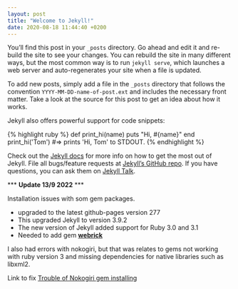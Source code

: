 ```yaml
---
layout: post
title: "Welcome to Jekyll!"
date: 2020-08-18 11:44:40 +0200
---
```


You’ll find this post in your `_posts` directory. Go ahead and edit it and re-build the site to see your changes. You can rebuild the site in many different ways, but the most common way is to run `jekyll serve`, which launches a web server and auto-regenerates your site when a file is updated.

To add new posts, simply add a file in the `_posts` directory that follows the convention `YYYY-MM-DD-name-of-post.ext` and includes the necessary front matter. Take a look at the source for this post to get an idea about how it works.

Jekyll also offers powerful support for code snippets:

{% highlight ruby %}
def print_hi(name)
puts "Hi, #{name}"
end
print_hi('Tom')
#=> prints 'Hi, Tom' to STDOUT.
{% endhighlight %}

Check out the [Jekyll docs][jekyll-docs] for more info on how to get the most out of Jekyll. File all bugs/feature requests at [Jekyll’s GitHub repo][jekyll-gh]. If you have questions, you can ask them on [Jekyll Talk][jekyll-talk].

[jekyll-docs]: https://jekyllrb.com/docs/home
[jekyll-gh]: https://github.com/jekyll/jekyll
[jekyll-talk]: https://talk.jekyllrb.com/

\*\*\* **Update 13/9 2022** \*\*\*

Installation issues with som gem packages.

- upgraded to the latest github-pages version 277
- This upgraded Jekyll to version 3.9.2
- The new version of Jekyll added support for Ruby 3.0 and 3.1
- Needed to add gem [**webrick**](https://jekyllrb.com/news/2022/03/27/jekyll-3-9-2-released/)

I also had errors with nokogiri, but that was relates to gems not working with ruby version 3 and missing dependencies for native libraries such as libxml2.

Link to fix [Trouble of Nokogiri gem installing](https://7in4tranlh.wordpress.com/2016/10/26/trouble-of-nokogiri-gem-installing/)
